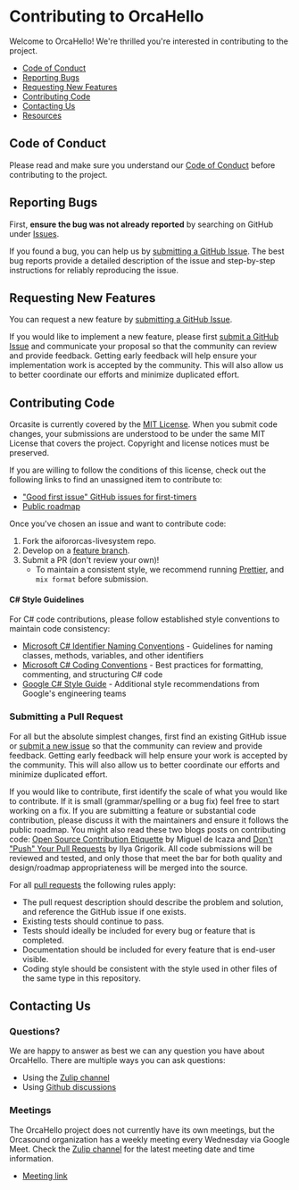 # Contributing to OrcaHello

Welcome to OrcaHello! We're thrilled you're interested in contributing to the project.

- [Code of Conduct](#code-of-conduct)
- [Reporting Bugs](#reporting-bugs)
- [Requesting New Features](#requesting-new-features)
- [Contributing Code](#contributing-code)
- [Contacting Us](#contacting-us)
- [Resources](#resources)

## Code of Conduct

Please read and make sure you understand our [Code of Conduct](/CODE_OF_CONDUCT.md) before contributing to the project.

## Reporting Bugs

First, **ensure the bug was not already reported** by searching on GitHub under
[Issues](https://github.com/orcasound/aifororcas-livesystem/issues).

If you found a bug, you can help us by
[submitting a GitHub Issue](https://github.com/orcasound/aifororcas-livesystem/issues/new).
The best bug reports provide a detailed description of the issue and step-by-step instructions
for reliably reproducing the issue.

## Requesting New Features

You can request a new feature by [submitting a GitHub Issue](https://github.com/orcasound/aifororcas-livesystem/issues/new).

If you would like to implement a new feature, please first
[submit a GitHub Issue](https://github.com/orcasound/aifororcas-livesystem/issues/new) and
communicate your proposal so that the community can review and provide feedback. Getting
early feedback will help ensure your implementation work is accepted by the community.
This will also allow us to better coordinate our efforts and minimize duplicated effort.

## Contributing Code

Orcasite is currently covered by the [MIT License](https://github.com/orcasound/aifororcas-livesystem/blob/main/LICENSE). When you submit code changes, your submissions are understood to be under the same
MIT License that covers the project. Copyright and license notices must be preserved.

If you are willing to follow the conditions of this license, check out the following links
to find an unassigned item to contribute to:

- ["Good first issue" GitHub issues for first-timers](https://github.com/orcasound/aifororcas-livesystem/labels/good%20first%20issue)
- [Public roadmap](https://trello.com/b/wBg0qhss/orcasound-roadmap)

Once you've chosen an issue and want to contribute code:

1. Fork the aifororcas-livesystem repo.
2. Develop on a [feature branch](https://www.atlassian.com/git/tutorials/comparing-workflows/feature-branch-workflow).
3. Submit a PR (don't review your own)!
    - To maintain a consistent style, we recommend running [Prettier](https://github.com/prettier/prettier), and `mix format` before submission.

#### C# Style Guidelines

For C# code contributions, please follow established style conventions to maintain code consistency:

- [Microsoft C# Identifier Naming Conventions](https://learn.microsoft.com/en-us/dotnet/csharp/fundamentals/coding-style/identifier-names) - Guidelines for naming classes, methods, variables, and other identifiers
- [Microsoft C# Coding Conventions](https://learn.microsoft.com/en-us/dotnet/csharp/fundamentals/coding-style/coding-conventions) - Best practices for formatting, commenting, and structuring C# code
- [Google C# Style Guide](https://google.github.io/styleguide/csharp-style.html) - Additional style recommendations from Google's engineering teams

### Submitting a Pull Request

For all but the absolute simplest changes, first find an existing GitHub issue or
[submit a new issue](https://github.com/orcasound/aifororcas-livesystem/issues/new) so that the
community can review and provide feedback. Getting early feedback will help ensure your work
is accepted by the community. This will also allow us to better coordinate our efforts and
minimize duplicated effort.

If you would like to contribute, first identify the scale of what you would like to contribute.
If it is small (grammar/spelling or a bug fix) feel free to start working on a fix. If you are
submitting a feature or substantial code contribution, please discuss it with the maintainers and
ensure it follows the public roadmap. You might also read these two blogs posts on contributing
code: [Open Source Contribution Etiquette](http://tirania.org/blog/archive/2010/Dec-31.html) by Miguel de Icaza and
[Don't "Push" Your Pull Requests](https://www.igvita.com/2011/12/19/dont-push-your-pull-requests/) by Ilya Grigorik.
All code submissions will be reviewed and tested, and only those that meet
the bar for both quality and design/roadmap appropriateness will be merged into the source.

For all [pull requests](https://github.com/orcasound/aifororcas-livesystem/pulls) the following rules apply:
- The pull request description should describe the problem and solution, and reference the GitHub issue if one exists.
- Existing tests should continue to pass.
- Tests should ideally be included for every bug or feature that is completed.
- Documentation should be included for every feature that is end-user visible.
- Coding style should be consistent with the style used in other files of the same type in this repository.

## Contacting Us

### Questions?

We are happy to answer as best we can any question you have about OrcaHello.
There are multiple ways you can ask questions:

- Using the [Zulip channel](https://orcasound.zulipchat.com/#narrow/channel/457425-ai4orcas-orcahello)
- Using [Github discussions](https://github.com/orcasound/aifororcas-livesystem/discussions)

### Meetings

The OrcaHello project does not currently have its own meetings, but the Orcasound organization has
a weekly meeting every Wednesday via Google Meet.  Check the
[Zulip channel](https://orcasound.zulipchat.com/#narrow/channel/437038-meetings) for the latest meeting
date and time information.

- [Meeting link](http://meet.google.com/cpk-grga-npq)
